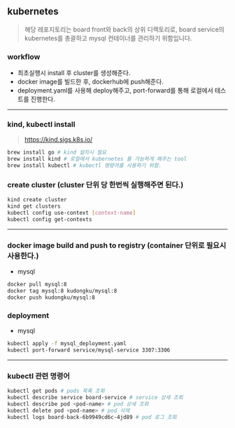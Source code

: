 ## kubernetes

> 해당 레포지토리는 board front와 back의 상위 디렉토리로, board service의 kubernetes를 총괄하고 mysql 컨테이너를 관리하기 위함입니다.

### workflow
- 최초실행시 install 후 cluster를 생성해준다.
- docker image를 빌드한 후, dockerhub에 push해준다.
- deployment.yaml를 사용해 deploy해주고, port-forward를 통해 로컬에서 테스트를 진행한다.

---

### kind, kubectl install
> https://kind.sigs.k8s.io/

```bash
brew install go # kind 설치시 필요
brew install kind # 로컬에서 kubernetes 를 가능하게 해주는 tool
brew install kubectl # kubectl 명령어를 사용하기 위함.
```

### create cluster (cluster 단위 당 한번씩 실행해주면 된다.)
```bash
kind create cluster
kind get clusters
kubectl config use-context [context-name]
kubectl config get-contexts
```
---
### docker image build and push to registry (container 단위로 필요시 사용한다.)
- mysql
```bash
docker pull mysql:8
docker tag mysql:8 kudongku/mysql:8
docker push kudongku/mysql:8
```


### deployment
- mysql
```bash
kubectl apply -f mysql_deployment.yaml
kubectl port-forward service/mysql-service 3307:3306
```

---
### kubectl 관련 명령어
```bash
kubectl get pods # pods 목록 조회
kubectl describe service board-service # service 상세 조회
kubectl describe pod <pod-name> # pod 상세 조회
kubectl delete pod <pod-name> # pod 삭제
kubectl logs board-back-6b9949cd6c-4jd89 # pod 로그 조회
```
